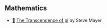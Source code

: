 ## Mathematics

* [:scroll:](transcendence-of-pi.pdf) [The Transcendence of pi](https://github.com/papers-we-love/papers-we-love/blob/master/mathematics/transcendence-of-pi.pdf) by Steve Mayer


